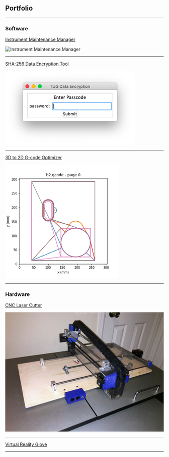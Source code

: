 ## Portfolio

---

### Software

[Instrument Maintenance Manager](/instrument_mgr)

<img src="images/dummy_thumbnail.jpg?raw=true" title="Instrument Maintenance Manager">

---
[SHA-256 Data Encryption Tool](/data_encryption)

<img src="images/encrypter1.png"/>

---
[3D to 2D G-code Optimizer](/3d_2d.md)

<img src="images/pyplot.png"/>

---

### Hardware

[CNC Laser Cutter](/laser)

<img src="images/laser.JPG" alt="laser cutter">

---

[Virtual Reality Glove](#)

---

